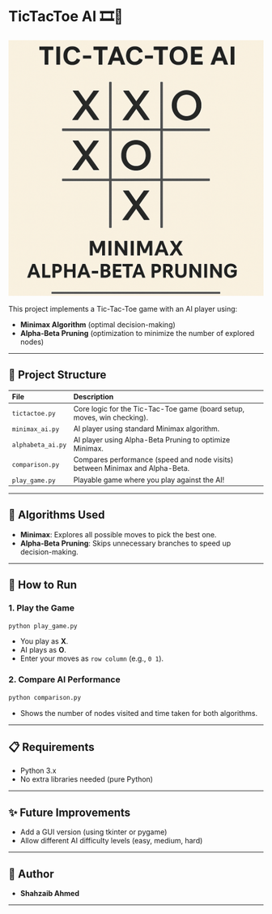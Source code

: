 # TicTacToe AI 🎞️🤖

![TicTacToe AI Cover](https://github.com/xwaxen/TicTacToe-AI/blob/main/9bdee4a9-e28e-40ca-8d87-19453eba7899.png?raw=true)

This project implements a Tic-Tac-Toe game with an AI player using:
- **Minimax Algorithm** (optimal decision-making)
- **Alpha-Beta Pruning** (optimization to minimize the number of explored nodes)

---

## 📜 Project Structure

| File | Description |
|:----|:------------|
| `tictactoe.py` | Core logic for the Tic-Tac-Toe game (board setup, moves, win checking). |
| `minimax_ai.py` | AI player using standard Minimax algorithm. |
| `alphabeta_ai.py` | AI player using Alpha-Beta Pruning to optimize Minimax. |
| `comparison.py` | Compares performance (speed and node visits) between Minimax and Alpha-Beta. |
| `play_game.py` | Playable game where you play against the AI! |

---

## 🧠 Algorithms Used
- **Minimax**: Explores all possible moves to pick the best one.
- **Alpha-Beta Pruning**: Skips unnecessary branches to speed up decision-making.

---

## 🚀 How to Run

### 1. Play the Game
```bash
python play_game.py
```
- You play as **X**.
- AI plays as **O**.
- Enter your moves as `row column` (e.g., `0 1`).

### 2. Compare AI Performance
```bash
python comparison.py
```
- Shows the number of nodes visited and time taken for both algorithms.

---

## 📋 Requirements
- Python 3.x
- No extra libraries needed (pure Python)

---

## ✨ Future Improvements
- Add a GUI version (using tkinter or pygame)
- Allow different AI difficulty levels (easy, medium, hard)

---

## 📌 Author
- **Shahzaib Ahmed** 

---



